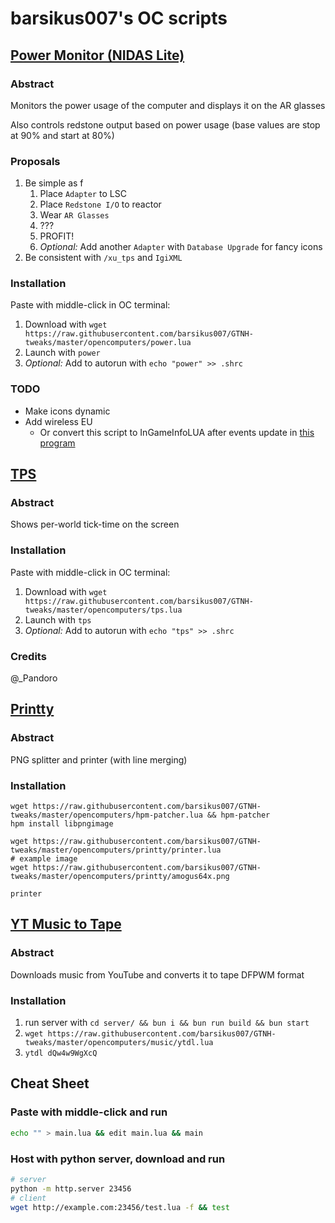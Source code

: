 # barsikus007's OC scripts

## [Power Monitor (NIDAS Lite)](power.lua)

### Abstract

Monitors the power usage of the computer and displays it on the AR glasses

Also controls redstone output based on power usage (base values are stop at 90% and start at 80%)

### Proposals

1. Be simple as f
   1. Place `Adapter` to LSC
   2. Place `Redstone I/O` to reactor
   3. Wear `AR Glasses`
   4. ???
   5. PROFIT!
   6. *Optional:* Add another `Adapter` with `Database Upgrade` for fancy icons
2. Be consistent with `/xu_tps` and `IgiXML`

### Installation

Paste with middle-click in OC terminal:

1. Download with `wget https://raw.githubusercontent.com/barsikus007/GTNH-tweaks/master/opencomputers/power.lua`
2. Launch with `power`
3. *Optional:* Add to autorun with `echo "power" >> .shrc`

### TODO

- Make icons dynamic
- Add wireless EU
  - Or convert this script to InGameInfoLUA after events update in [this program](https://github.com/Navatusein/GTNH-OC-LSC-Control)

## [TPS](tps.lua)

### Abstract

Shows per-world tick-time on the screen

### Installation

Paste with middle-click in OC terminal:

1. Download with `wget https://raw.githubusercontent.com/barsikus007/GTNH-tweaks/master/opencomputers/tps.lua`
2. Launch with `tps`
3. *Optional:* Add to autorun with `echo "tps" >> .shrc`

### Credits

@_Pandoro

## [Printty](printty/printer.lua)

### Abstract

PNG splitter and printer (with line merging)

### Installation

```shell
wget https://raw.githubusercontent.com/barsikus007/GTNH-tweaks/master/opencomputers/hpm-patcher.lua && hpm-patcher
hpm install libpngimage

wget https://raw.githubusercontent.com/barsikus007/GTNH-tweaks/master/opencomputers/printty/printer.lua
# example image
wget https://raw.githubusercontent.com/barsikus007/GTNH-tweaks/master/opencomputers/printty/amogus64x.png

printer
```

## [YT Music to Tape](music/ytdl.lua)

### Abstract

Downloads music from YouTube and converts it to tape DFPWM format

### Installation

1. run server with `cd server/ && bun i && bun run build && bun start`
2. `wget https://raw.githubusercontent.com/barsikus007/GTNH-tweaks/master/opencomputers/music/ytdl.lua`
3. `ytdl dQw4w9WgXcQ`

## Cheat Sheet

### Paste with middle-click and run

```sh
echo "" > main.lua && edit main.lua && main
```

### Host with python server, download and run

```sh
# server
python -m http.server 23456
# client
wget http://example.com:23456/test.lua -f && test
```
